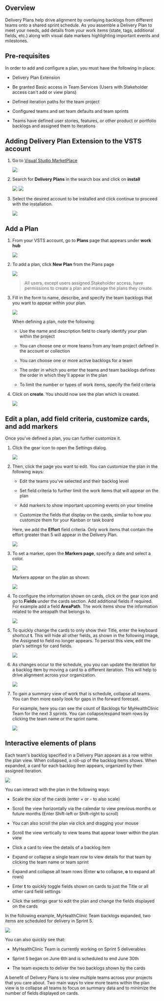 

## Overview

Delivery Plans help drive alignment by overlaying backlogs from different teams onto a shared sprint schedule. As you assemble a Delivery Plan to meet your needs, add details from your work items (state, tags, additional fields, etc.) along with visual date markers highlighting important events and milestones.

## Pre-requisites

In order to add and configure a plan, you must have the following in place: 

- Delivery Plan Extension

- Be granted Basic access in Team Services (Users with Stakeholder access can't add or view plans)

- Defined iteration paths for the team project

- Configured teams and set team defaults and team sprints

- Teams have defined user stories, features, or other product or portfolio backlogs and assigned them to iterations

## Adding Delivery Plan Extension to the VSTS account

1. Go to <a href="https://marketplace.visualstudio.com">Visual Studio MarketPlace</a>

   <img src="images/15.png" />

2. Search for **Delivery Plans** in the search box and click on **install**

   <img src="images/16.png"/>

   <img src="images/17.png"/>

3. Select the desired account to be installed and click continue to proceed with the installation.

   <img src="images/18.png"/>

## Add a Plan

1. From your VSTS account, go to **Plans** page that appears under **work hub**

   <img src="images/1.png" />

2. To add a plan, click **New Plan** from the Plans page

   <img src="images/2.png" />

   >All users, except users assigned Stakeholder access, have permissions to create a plan and manage the plans they create. 

3. Fill in the form to name, describe, and specify the team backlogs that you want to appear within your plan.

   <img src="images/3.png" />

   When defining a plan, note the following: 

   - Use the name and description field to clearly identify your plan within the project

   - You can choose one or more teams from any team project defined in the account or collection 

   - You can choose one or more active backlogs for a team

   - The order in which you enter the teams and team backlogs defines the order in which they'll appear in the plan

   - To limit the number or types of work items, specify the field criteria

4. Click on **create**. You should now see the plan which is created.

   <img src="images/4.png" />

## Edit a plan, add field criteria, customize cards, and add markers

Once you've defined a plan, you can further customize it. 

1. Click the  gear icon to open the Settings dialog.

   <img src="images/5.png" />

2. Then, click the page you want to edit. You can customize the plan in the following ways:

   - Edit the teams you've selected and their backlog level

   - Set field criteria to further limit the work items that will appear on the plan

   - Add markers to show important upcoming events on your timeline

   - Customize the fields that display on the cards, similar to how you customize them for your Kanban or task board

   Here, we add the **Effort** field criteria. Only work items that contain the effort greater than 5 will appear in the Delivery Plan.

   <img src="images/6.png" />

3. To set a marker, open the **Markers page**, specify a date and select a color.

   <img src="images/7.png" />

   Markers appear on the plan as shown: 

   <img src="images/8.png" />

4. To configure the information shown on cards, click on the gear icon and go to **Fields** under the cards section. Add additional fields if required. For example add a field **AreaPath**. The work items show the information related to the areapath that belongs to.

   <img src="images/9.png" />

5. To quickly change the cards to only show their Title, enter the keyboard shortcut **t**. This will hide all other fields, as shown in the following image, the Assigned to field no longer appears. To persist this view, edit the plan's settings for card fields.

   <img src="images/10.png" />

6. As changes occur to the schedule, you you can update the iteration for a backlog item by moving a card to a different iteration. This will help to drive alignment across your organization.

   <img src="images/11.png" />

7. To gain a summary view of work that is schedule, collapse all teams. You can then more easily look for gaps in the forward forecast.

   For example, here you can see the count of Backlogs for MyHealthClinic Team for the next 3 sprints. You can collapse/expand team rows by clicking the team name or the sprint name.

   <img src="images/12.png" />


## Interactive elements of plans

Each team's backlog specified in a Delivery Plan appears as a row within the plan view. When collapsed, a roll-up of the backlog items shows. When expanded, a card for each backlog item appears, organized by their assigned iteration.

<img src="images/13.png" />

You can interact with the plan in the following ways: 

- Scale the size of the cards (enter + or - to also scale)

- Scroll the view horizontally via the calendar to view previous months or future months (Enter Shift-left or Shift-right to scroll)

- You can also scroll the plan via click and dragging your mouse

- Scroll the view vertically to view teams that appear lower within the plan view

- Click a card to view the details of a backlog item

- Expand or collapse a single team row to view details for that team by clicking the team name or team sprint

- Expand and collapse all team rows (Enter **u** to collapse, **o** to expand all rows)

- Enter **t** to quickly toggle fields shown on cards to just the Title or all other card field settings

- Click the settings gear to edit the plan and change the fields displayed on the cards

In the following example, MyHealthClinic Team backlogs expanded, two items are scheduled for delivery in Sprint 5.

<img src="images/14.png" />

You can also quickly see that: 

- MyHealthClinic Team is currently working on Sprint 5 deliverables

- Sprint 5 began on June 6th and is scheduled to end June 30th

- The team expects to deliver the two backlogs shown by the cards

A benefit of Delivery Plans is to view multiple teams across your projects that you care about. Two main ways to view more teams within the plan view is to collapse all teams to focus on summary data and to minimize the number of fields displayed on cards.






